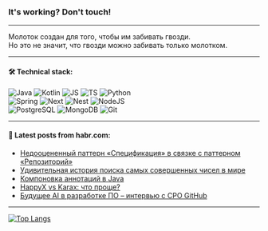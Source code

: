### It's working? Don't touch!

---
Молоток создан для того, чтобы им забивать гвозди. <br>
Но это не значит, что гвозди можно забивать только молотком.

---

#### 🛠️ Technical stack:

![Java](https://img.shields.io/badge/Java-informational?logo=Oracle&style=flat&logoColor=white&color=FF4500)
![Kotlin](https://img.shields.io/badge/Kotlin-informational?logo=Kotlin&style=flat&logoColor=white&color=774D97)
![JS](https://img.shields.io/badge/JS-informational?logo=javaScript&style=flat&logoColor=black&color=F7Df1E)
![TS](https://img.shields.io/badge/TypeScript-informational?logo=typeScript&style=flat&logoColor=black&color=017acc)
![Python](https://img.shields.io/badge/Python-informational?logo=Python&style=flat&logoColor=black&color=ffdd54) <br>
![Spring](https://img.shields.io/badge/SpringBoot-informational?logo=SpringBoot&style=flat&logoColor=white&color=6DB33F) 
![Next](https://img.shields.io/badge/Next.js-informational?logo=Next.js&style=flat&logoColor=white&color=3671a1)
![Nest](https://img.shields.io/badge/NestJS-informational?logo=NestJS&style=flat&logoColor=white&color=E0234E)
![NodeJS](https://img.shields.io/badge/NodeJS-informational?logo=node.js&style=flat&logoColor=white&color=70A760) <br>
![PostgreSQL](https://img.shields.io/badge/PostgreSQL-informational?logo=PostgreSQL&style=flat&logoColor=white&color=DAA520)
![MongoDB](https://img.shields.io/badge/MongoDB-informational?logo=MongoDB&style=flat&logoColor=white&color=870000)
![Git](https://img.shields.io/badge/Git-informational?logo=git&style=flat&logoColor=white&color=f74e28)

___

#### 💬 Latest posts from habr.com:

<!-- BLOG-POST-LIST:START -->
- [Недооцененный паттерн «Спецификация» в связке с паттерном «Репозиторий»](https://habr.com/ru/articles/778082/?utm_source=habrahabr&utm_medium=rss&utm_campaign=778082)
- [Удивительная история поиска самых совершенных чисел в мире](https://habr.com/ru/articles/778056/?utm_source=habrahabr&utm_medium=rss&utm_campaign=778056)
- [Компоновка аннотаций в Java](https://habr.com/ru/articles/778064/?utm_source=habrahabr&utm_medium=rss&utm_campaign=778064)
- [HappyX vs Karax: что проще?](https://habr.com/ru/articles/778058/?utm_source=habrahabr&utm_medium=rss&utm_campaign=778058)
- [Будущее AI в разработке ПО – интервью с CPO GitHub](https://habr.com/ru/articles/778054/?utm_source=habrahabr&utm_medium=rss&utm_campaign=778054)
<!-- BLOG-POST-LIST:END -->

---
[![Top Langs](https://github-readme-stats-git-master-advtsetting-gmailcom.vercel.app/api/top-langs/?username=zloylis&langs_count=10&hide_title=false&title_color=e6edf3&size_weight=0.5&count_weight=0.5&layout=compact&hide_border=true&theme=dracula)](https://github.com/zloylis)

<!-- ![GitHub stats](https://github-readme-stats-git-master-advtsetting-gmailcom.vercel.app/api?username=zloylis&show_icons=true&hide_border=true&theme=dracula&hide_title=true&include_all_commits=true&count_private=true&hide=contribs&hide_rank=true) -->
